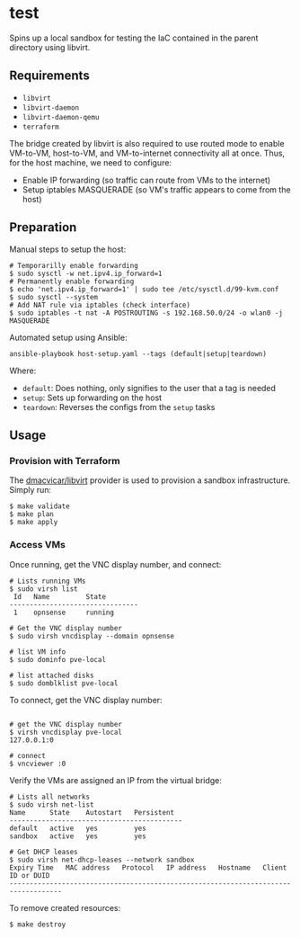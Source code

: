 # test

Spins up a local sandbox for testing the IaC contained in the parent directory using libvirt.

## Requirements
* `libvirt`
* `libvirt-daemon`
* `libvirt-daemon-qemu`
* `terraform`

The bridge created by libvirt is also required to use routed mode to enable VM-to-VM, host-to-VM, and VM-to-internet connectivity all at once. Thus, for the host machine, we need to configure:
* Enable IP forwarding (so traffic can route from VMs to the internet)
* Setup iptables MASQUERADE (so VM's traffic appears to come from the host)

## Preparation

Manual steps to setup the host:

```shell
# Temporarilly enable forwarding
$ sudo sysctl -w net.ipv4.ip_forward=1
# Permanently enable forwarding
$ echo 'net.ipv4.ip_forward=1' | sudo tee /etc/sysctl.d/99-kvm.conf
$ sudo sysctl --system
# Add NAT rule via iptables (check interface)
$ sudo iptables -t nat -A POSTROUTING -s 192.168.50.0/24 -o wlan0 -j MASQUERADE
```

Automated setup using Ansible:

```shell
ansible-playbook host-setup.yaml --tags (default|setup|teardown)
```

Where:
* `default`: Does nothing, only signifies to the user that a tag is needed
* `setup`: Sets up forwarding on the host
* `teardown`: Reverses the configs from the `setup` tasks

## Usage 

### Provision with Terraform

The [dmacvicar/libvirt](https://github.com/dmacvicar/terraform-provider-libvirt) provider is used to provision a sandbox infrastructure. Simply run:
```shell
$ make validate
$ make plan
$ make apply
```


### Access VMs

Once running, get the VNC display number, and connect:
```shell
# Lists running VMs
$ sudo virsh list
 Id   Name         State
--------------------------------
 1    opnsense     running

# Get the VNC display number
$ sudo virsh vncdisplay --domain opnsense

# list VM info
$ sudo dominfo pve-local

# list attached disks
$ sudo domblklist pve-local
```

To connect, get the VNC display number:
```shell
```
```
# get the VNC display number
$ virsh vncdisplay pve-local 
127.0.0.1:0

# connect
$ vncviewer :0
```

Verify the VMs are assigned an IP from the virtual bridge:
```shell
# Lists all networks
$ sudo virsh net-list
Name      State    Autostart   Persistent
-------------------------------------------
default   active   yes         yes
sandbox   active   yes         yes

# Get DHCP leases
$ sudo virsh net-dhcp-leases --network sandbox
Expiry Time   MAC address   Protocol   IP address   Hostname   Client ID or DUID
-----------------------------------------------------------------------------------

```

To remove created resources:
```shell
$ make destroy
```
